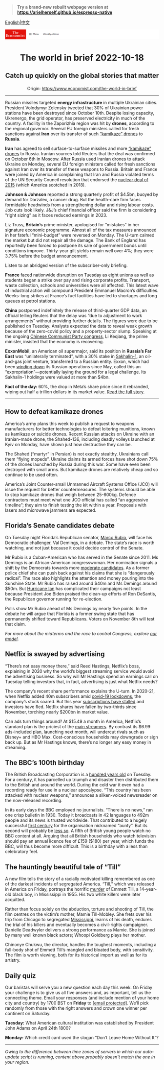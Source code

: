 > **Try a brand-new rebuilt webpage version at https://arielherself.github.io/espresso-native**

[English](https://github.com/arielherself/espresso/blob/main/README.md)|[中文](https://github-com.translate.goog/arielherself/espresso/blob/main/README.md?_x_tr_sl=en&_x_tr_tl=zh-CN&_x_tr_hl=zh-CN&_x_tr_pto=wapp)



![The Economist](menubar.png)

# <p align="center">The world in brief 2022-10-18</p>

## <p align="center">Catch up quickly on the global stories that matter</p>

<p align="center">Origin: <a href="https://www.economist.com/the-world-in-brief">https://www.economist.com/the-world-in-brief</a><hr>

Russian missiles targeted <strong>energy infrastructure</strong> in multiple Ukrainian cities. President Volodymyr Zelensky tweeted that 30% of Ukrainian power stations have been destroyed since October 10th. Despite losing capacity, Ukrenergo, the grid operator, has preserved electricity in much of the country. A facility in the Zaporizhia region was hit by <strong>drones</strong>, according to the regional governor. Several EU foreign ministers called for fresh sanctions against<strong> Iran</strong> over its transfer of such [“kamikaze” drones](https://www.economist.com/middle-east-and-africa/why-drones-are-becoming-irans-weapons-of-choice/21806199) to <strong>Russia</strong>.

<strong>Iran</strong> has agreed to sell surface-to-surface missiles and more [“kamikaze” drones](https://www.economist.com/middle-east-and-africa/why-drones-are-becoming-irans-weapons-of-choice/21806199) to Russia. Iranian sources told Reuters that the deal was confirmed on October 6th in Moscow. After Russia used Iranian drones to attack Ukraine on Monday, several EU foreign ministers called for fresh sanctions against Iran over its transfer of these weapons to Russia. Britain and France were joined by America in complaining that Iran and Russia violated terms of the UN Security Council resolution that endorsed the [nuclear deal of 2015](https://www.economist.com/the-economist-explains/2021/11/23/what-is-the-jcpoa-the-deal-meant-to-restrict-irans-nuclear-activity) (which America scotched in 2018).

<strong>Johnson &amp; Johnson</strong> reported a strong quarterly profit of $4.5bn, buoyed by demand for Darzalex, a cancer drug. But the health-care firm faces formidable headwinds from a strengthening dollar and rising labour costs. Job cuts look likely. J&amp;J’s chief financial officer said the firm is considering “right sizing” as it faces reduced earnings in 2023.

Liz Truss, <strong>Britain’s</strong> prime minister, apologised for “mistakes” in her signature economic programme. Almost all of the tax measures announced in her fateful “mini-budget” were reversed on Monday. The U-turn calmed the market but did not repair all the damage. The Bank of England has reportedly been forced to postpone its sale of government bonds until conditions improve. Thirty-year gilt yields remain well over 4%; they were 3.75% before the budget announcement.

Listen to an abridged version of the subscriber-only briefing.

<strong>France</strong> faced nationwide disruption on Tuesday as eight unions as well as students began a strike over pay and rising corporate profits. Transport, waste collection, schools and universities were all affected. This latest wave of industrial action will compound President Emmanuel Macron’s difficulties. Weeks-long strikes at France’s fuel facilities have led to shortages and long queues at petrol stations.

<strong>China</strong> postponed indefinitely the release of third-quarter GDP data, an official telling Reuters that the delay was “due to adjustment to work arrangements” without providing further details. The figures were due to be published on Tuesday. Analysts expected the data to reveal weak growth because of the zero-covid policy and a property-sector slump. Speaking at the ongoing [Chinese Communist Party congress](https://www.economist.com/china/2022/10/16/at-chinas-communist-party-congress-xi-jinping-sails-on-undaunted), Li Keqiang, the prime minister, insisted that the economy is recovering.

<strong>ExxonMobil</strong>, an American oil supermajor, said its position in <strong>Russia’s Far East </strong>was “unilaterally terminated”, with a 30% stake in [Sakhalin-1](https://www.economist.com/business/2022/07/14/watch-russias-rosneft-to-see-the-new-direction-of-global-petropolitics), an oil-and-gas joint venture, transferred to a Russian entity. Exxon, which had been [winding down](https://www.economist.com/business/2022/03/12/amid-russias-war-america-inc-reckons-with-the-promise-and-peril-of-foreign-markets) its Russian operations since May, called this an “expropriation”—potentially laying the ground for a legal challenge. Its Sakhalin-1 holdings were valued at more than $4bn.

<strong>Fact of the day: </strong>60%, the drop in Meta’s share price since it rebranded, wiping out half a trillion dollars in its market value. [Read the full story](https://www.economist.com/business/2022/10/16/how-much-trouble-is-mark-zuckerberg-in).

----------

## How to defeat kamikaze drones

America’s army plans this week to publish a request to weapons manufacturers for better technologies to defeat loitering munitions, known as kamikaze or suicide drones. Recent Russian attacks on Ukraine with an Iranian-made drone, the Shahed-136, including deadly volleys launched at Kyiv on Monday, have shown just how destructive they can be. 

The Shahed (“martyr” in Persian) is not exactly stealthy. Ukrainians call them “flying mopeds”. Ukraine claims its armed forces have shot down 75% of the drones launched by Russia during this war. Some have even been destroyed with small arms. But kamikaze drones are relatively cheap and so continue to be used often.

America’s Joint Counter-small Unmanned Aircraft Systems Office (JCO) will issue the request for better countermeasures. The systems should be able to stop kamikaze drones that weigh between 25-600kg. Defence contractors must meet what one JCO official has called “an aggressive timeline”; they aim to finish testing the kit within a year. Proposals with lasers and microwave jammers are expected.

## Florida’s Senate candidates debate

On Tuesday night Florida’s Republican senator, [Marco Rubio](https://www.economist.com/special-report/2022/03/30/two-elections-will-attract-national-interest), will face his Democratic challenger, Val Demings, in a debate. The state’s race is worth watching, and not just because it could decide control of the Senate.  
  
 Mr Rubio is a Cuban-American who has served in the Senate since 2011. Ms Demings is an African-American congresswoman. Her nomination signals a shift by the Democrats towards more [moderate candidates](https://www.economist.com/briefing/2022/07/14/democrats-in-america-are-realising-they-must-moderate-or-die). As a former police chief she can push back against his claims that she is “dangerously radical”. The race also highlights the attention and money pouring into the Sunshine State. Mr Rubio has raised around $40m and Ms Demings around $50m. But [Hurricane Ian](https://www.economist.com/united-states/2022/09/29/hurricane-ian-pummels-florida) has complicated their campaigns not least because President Joe Biden praised the clean-up efforts of Ron DeSantis, the Republican governor running for re-election.  
  
 Polls show Mr Rubio ahead of Ms Demings by nearly five points. In the debate he will argue that Florida is a former swing state that has permanently shifted toward Republicans. Voters on November 8th will test that claim.

<em>For more about the midterms and the race to control Congress</em><em>, explore </em>[<em>our model</em>](https://www.economist.com/interactive/us-midterms-2022/forecast/senate)<em>.</em>

## Netflix is swayed by advertising

“There’s not easy money there,” said Reed Hastings, Netflix’s boss, explaining in 2020 why the world’s biggest streaming service would avoid the advertising business. So why will Mr Hastings spend an earnings call on Tuesday telling investors that, in fact, advertising is just what Netflix needs?

The company’s recent share performance explains the U-turn. In 2020-21, when Netflix added 40m subscribers amid [covid-19 lockdowns](https://www.economist.com/graphic-detail/2020/03/27/covid-19-is-a-short-term-boon-to-streaming-services), the company’s stock soared. But this year [subscriptions have stalled](https://www.economist.com/business/netflix-sheds-subscribers-and-170bn-in-market-value/21808847) and investors have fled. Netflix shares have fallen by two-thirds since November, torching nearly $200bn in market value.

Can ads turn things around? At $15.49 a month in America, Netflix’s standard plan is the priciest of the [main streamers](https://www.economist.com/business/disney-netflix-apple-is-anyone-winning-the-streaming-wars/21807591). By contrast its $6.99 ads-included plan, launching next month, will undercut rivals such as Disney+ and HBO Max. Cost-conscious households may downgrade or sign back up. But as Mr Hastings knows, there’s no longer any easy money in streaming.

## The BBC’s 100th birthday

The British Broadcasting Corporation is a [hundred years old](https://www.economist.com/britain/2022/10/13/the-bbc-marks-its-100th-birthday) on Tuesday. For a century, it has parcelled up triumph and disaster then distributed them to the British and around the world. During the cold war it even had a recording ready for use in a nuclear apocalypse. “This country has been attacked with nuclear weapons,” announces a silken-voiced newsreader on the now-released recording. 

In its early days the BBC employed no journalists. “There is no news,” ran one crisp bulletin in 1930. Today it broadcasts in 42 languages to 492m people and its news is trusted worldwide. That contributed to a hugely successful [first century](https://www.economist.com/culture/2022/01/29/a-history-of-the-bbc-makes-for-a-fine-history-of-the-british) for the organisation nicknamed “aunty”. But its second will probably be [less so](https://www.economist.com/the-world-ahead/2021/11/08/in-its-centenary-year-the-bbc-looks-vulnerable). A fifth of British young people watch no BBC content at all. Arguing that all British households who watch television should pay an annual licence fee of £159 ($180) per year, which funds the BBC, will thus become more difficult. This is a birthday with a less than celebratory feel.

## The hauntingly beautiful tale of “Till”

A new film tells the story of a racially motivated killing remembered as one of the darkest incidents of segregated America. “Till,” which was released in America on Friday, portrays the horrific [murder](https://www.economist.com/united-states/2019/11/14/memories-of-emmett-till) of Emmett Till, a 14-year-old black boy, in Mississippi in 1955. His two white killers were later acquitted. 

Rather than focus solely on the abduction, torture and shooting of Till, the film centres on the victim’s mother, Mamie Till-Mobley. She frets over his trip from Chicago to segregated [Mississippi](https://www.economist.com/united-states/2019/11/14/memories-of-emmett-till), learns of his death, endures the trial of his killers and eventually becomes a civil-rights campaigner. Danielle Deadwyler delivers a strong performance as Mamie. She is joined by many well known black actors; Whoopi Goldberg plays her mother. 

Chinonye Chukwu, the director, handles the toughest moments, including a full-body shot of Emmett Till’s mangled and bloated body, with sensitivity. The film is worth viewing, both for its historical import as well as for its artistry.

## Daily quiz

Our baristas will serve you a new question each day this week. On Friday your challenge is to give us all five answers and, as important, tell us the connecting theme. Email your responses (and include mention of your home city and country) by 1700 BST on <strong>Friday</strong> to [<span class="__cf_email__" data-cfemail="69381c00132c1a191b0c1a1a06290c0a06070604001a1d470a0604">[email&#160;protected]</span>](https://mail.google.com/mail/?view=cm&amp;fs=1&amp;tf=1&amp;to=QuizEspresso@economist.com). We’ll pick randomly from those with the right answers and crown one winner per continent on Saturday.

<strong>Tuesday:</strong> What American cultural institution was established by President John Adams on April 24th 1800?

<strong>Monday:</strong> Which credit card used the slogan “Don’t Leave Home Without It”?

----------

*Owing to the difference between time zones of servers in which our auto-update script is running, content above probably doesn't match the one in your region.*
